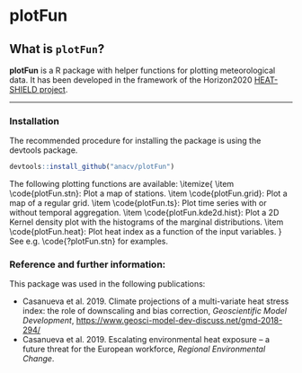 # plotFun

## What is `plotFun`?

**plotFun** is a R package with helper functions for plotting meteorological data. It has been developed in the framework of the Horizon2020 [HEAT-SHIELD project](https://www.heat-shield.eu).


****

### Installation

The recommended procedure for installing the package is using the devtools package. 

```R
devtools::install_github("anacv/plotFun")
```

The following plotting functions are available:
\itemize{
\item \code{plotFun.stn}: Plot a map of stations.
\item \code{plotFun.grid}: Plot a map of a regular grid.
\item \code{plotFun.ts}: Plot time series with or without temporal aggregation.
\item \code{plotFun.kde2d.hist}: Plot a 2D Kernel density plot with the histograms of the marginal distributions.
\item \code{plotFun.heat}: Plot heat index as a function of the input variables.
}
See e.g. \code{?plotFun.stn} for examples.


### Reference and further information: 

This package was used in the following publications:
* Casanueva et al. 2019. Climate projections of a multi-variate heat stress index: the role of downscaling and bias correction, *Geoscientific Model Development*, https://www.geosci-model-dev-discuss.net/gmd-2018-294/
* Casanueva et al. 2019. Escalating environmental heat exposure – a future threat for the European workforce, *Regional Environmental Change*.
